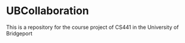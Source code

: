 # UBCollaboration
This is a repository for the course project of CS441 in the University of Bridgeport
